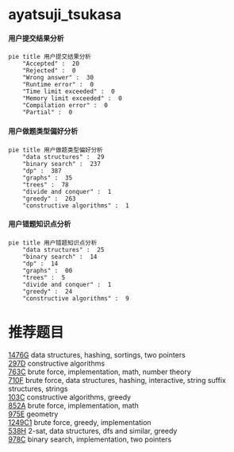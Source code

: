 # ayatsuji_tsukasa

<!-- tabs:start -->



#### **用户提交结果分析**

```mermaid
pie title 用户提交结果分析
    "Accepted" :  20
    "Rejected" :  0
    "Wrong answer" :  30
    "Runtime error" :  0
    "Time limit exceeded" :  0
    "Memory limit exceeded" :  0
    "Compilation error" :  0
    "Partial" :  0
```

#### **用户做题类型偏好分析**

```mermaid
pie title 用户做题类型偏好分析
    "data structures" :  29
    "binary search" :  237
    "dp" :  387
    "graphs" :  35
    "trees" :  78
    "divide and conquer" :  1
    "greedy" :  263
    "constructive algorithms" :  1
```
#### **用户错题知识点分析**

```mermaid
pie title 用户错题知识点分析
    "data structures" :  25
    "binary search" :  14
    "dp" :  14
    "graphs" :  00
    "trees" :  5
    "divide and conquer" :  1
    "greedy" :  24
    "constructive algorithms" :  9
```



<!-- tabs:end -->
# 推荐题目
[1476G](https://codeforces.com/contest/1476/problem/G)		data structures,
                        hashing,
                        sortings,
                        two pointers		  
[297D](https://codeforces.com/contest/297/problem/D)		constructive algorithms		  
[763C](https://codeforces.com/contest/763/problem/C)		brute force,
                        implementation,
                        math,
                        number theory		  
[710F](https://codeforces.com/contest/710/problem/F)		brute force,
                        data structures,
                        hashing,
                        interactive,
                        string suffix structures,
                        strings		  
[103C](https://codeforces.com/contest/103/problem/C)		constructive algorithms,
                        greedy		  
[852A](https://codeforces.com/contest/852/problem/A)		brute force,
                        implementation,
                        math		  
[975E](https://codeforces.com/contest/975/problem/E)		geometry		  
[1249C1](https://codeforces.com/contest/1249C/problem/1)		brute force,
                        greedy,
                        implementation		  
[538H](https://codeforces.com/contest/538/problem/H)		2-sat,
                        data structures,
                        dfs and similar,
                        greedy		  
[978C](https://codeforces.com/contest/978/problem/C)		binary search,
                        implementation,
                        two pointers		  
